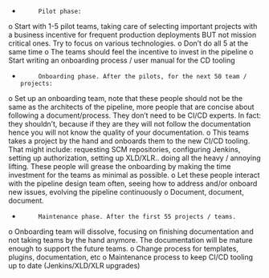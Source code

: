 -          Pilot phase:
o    Start with 1-5 pilot teams, taking care of selecting important projects with a business incentive for frequent production deployments BUT not mission critical ones. Try to focus on various technologies.
o    Don’t do all 5 at the same time
o    The teams should feel the incentive to invest in the pipeline
o    Start writing an onboarding process / user manual for the CD tooling
-          Onboarding phase. After the pilots, for the next 50 team / projects:
o    Set up an onboarding team, note that these people should not be the same as the architects of the pipeline, more people that are concise about following a document/process. They don’t need to be CI/CD experts. In fact: they shouldn’t, because if they are they will not follow the documentation hence you will not know the quality of your documentation.
o    This teams takes a project by the hand and onboards them to the new CI/CD tooling. That might include: requesting SCM repositories, configuring Jenkins, setting up authorization, setting up XLD/XLR.. doing all the heavy / annoying lifting. These people will grease the onboarding by making the time investment for the teams as minimal as possible.
o    Let these people interact with the pipeline design team often, seeing how to address and/or onboard new issues, evolving the pipeline continuously
o    Document, document, document.
-          Maintenance phase. After the first 55 projects / teams.
o    Onboarding team will dissolve, focusing on finishing documentation and not taking teams by the hand anymore. The documentation will be mature enough to support the future teams.
o    Change process for templates, plugins, documentation, etc
o    Maintenance process to keep CI/CD tooling up to date (Jenkins/XLD/XLR upgrades)
